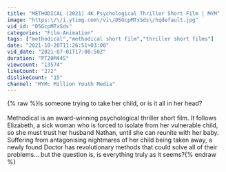 ```yaml
---
title: "METHODICAL (2021) 4K Psychological Thriller Short Film | MYM"
image: "https:\/\/i.ytimg.com\/vi\/D5GcpMTxSds\/hqdefault.jpg"
vid_id: "D5GcpMTxSds"
categories: "Film-Animation"
tags: ["methodical","methodical short film","thriller short films"]
date: "2021-10-28T11:26:51+03:00"
vid_date: "2021-07-01T17:00:50Z"
duration: "PT20M44S"
viewcount: "13574"
likeCount: "272"
dislikeCount: "15"
channel: "MYM: Million Youth Media"
---
```

{% raw %}Is someone trying to take her child, or is it all in her head?<br /><br />Methodical is an award-winning psychological thriller short film. It follows Elizabeth, a sick woman who is forced to isolate from her vulnerable child, so she must trust her husband Nathan, until she can reunite with her baby. Suffering from antagonising nightmares of her child being taken away, a newly found Doctor has revolutionary methods that could solve all of their problems... but the question is, is everything truly as it seems?{% endraw %}
